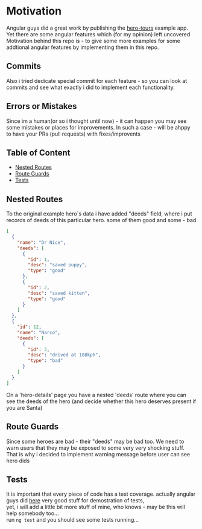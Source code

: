 # Motivation
Angular guys did a great work by publishing the [hero-tours](https://stackblitz.com/angular/ybbdbroqogm) example app.  
Yet there are some angular features which (for my opinion) left uncovered  
Motivation behind this repo is - to give some more examples for some addtional angular features by implementing them in this repo.  


## Commits
Also i tried dedicate special commit for each feature - so you can look at commits and see what exactly i did to implement each functionality.


## Errors or Mistakes
Since im a human(or so i thought until now) - it can happen you may see some mistakes or places for improvements. In such a case - will be ahppy to have your PRs (pull requests) with fixes/improvents


## Table of Content
- [Nested Routes](#nested-routes)
- [Route Guards](#route-guards)
- [Tests](#tests)


## Nested Routes
To the original example hero`s data i have added "deeds" field, where i put records of deeds of this particular hero. some of them good and some - bad

```json
[
  {
    "name": "Dr Nice",
    "deeds": [
      {
        "id": 1,
        "desc": "saved puppy",
        "type": "good"
      },
      {
        "id": 2,
        "desc": "saved kitten",
        "type": "good"
      }
    ]
  },
  {
    "id": 12,
    "name": "Narco",
    "deeds": [
      {
        "id": 3,
        "desc": "drived at 180kph",
        "type": "bad"
      }
    ]
  }
]
```
On a 'hero-details' page you have a nested 'deeds' route where you can see the deeds of the hero (and decide whether this hero deserves present if you are Santa)


## Route Guards
Since some heroes are bad - their "deeds" may be bad too. We need to warn users that they may be exposed to some very very shocking stuff.  
That is why i decided to implement warning message before user can see hero dids


## Tests
It is important that every piece of code has a test coverage. actually angular guys did [here](https://stackblitz.com/angular/qyvgpgnvmmr) very good stuff for demostration of tests,  
yet, i will add a little bit more stuff of mine, who knows - may be this will help somebody too...  
run ```ng test``` and you should see some tests running...